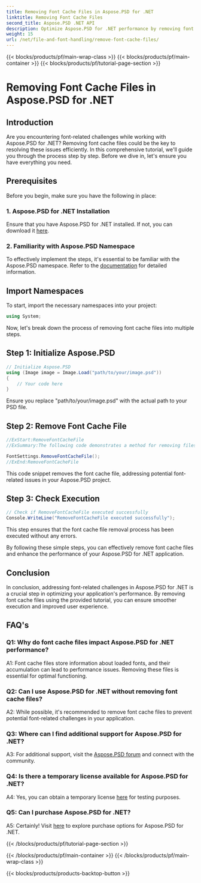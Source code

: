 ```yaml
---
title: Removing Font Cache Files in Aspose.PSD for .NET
linktitle: Removing Font Cache Files
second_title: Aspose.PSD .NET API
description: Optimize Aspose.PSD for .NET performance by removing font cache files. Follow our step-by-step guide for seamless execution.
weight: 15
url: /net/file-and-font-handling/remove-font-cache-files/
---
```


{{< blocks/products/pf/main-wrap-class >}}
{{< blocks/products/pf/main-container >}}
{{< blocks/products/pf/tutorial-page-section >}}

# Removing Font Cache Files in Aspose.PSD for .NET

## Introduction

Are you encountering font-related challenges while working with Aspose.PSD for .NET? Removing font cache files could be the key to resolving these issues efficiently. In this comprehensive tutorial, we'll guide you through the process step by step. Before we dive in, let's ensure you have everything you need.

## Prerequisites

Before you begin, make sure you have the following in place:

### 1. Aspose.PSD for .NET Installation

Ensure that you have Aspose.PSD for .NET installed. If not, you can download it [here](https://releases.aspose.com/psd/net/).

### 2. Familiarity with Aspose.PSD Namespace

To effectively implement the steps, it's essential to be familiar with the Aspose.PSD namespace. Refer to the [documentation](https://reference.aspose.com/psd/net/) for detailed information.

## Import Namespaces

To start, import the necessary namespaces into your project:

```csharp
using System;
```

Now, let's break down the process of removing font cache files into multiple steps.

## Step 1: Initialize Aspose.PSD

```csharp
// Initialize Aspose.PSD
using (Image image = Image.Load("path/to/your/image.psd"))
{
    // Your code here
}
```

Ensure you replace "path/to/your/image.psd" with the actual path to your PSD file.

## Step 2: Remove Font Cache File

```csharp
//ExStart:RemoveFontCacheFile
//ExSummary:The following code demonstrates a method for removing files with the cache of loaded fonts.

FontSettings.RemoveFontCacheFile();
//ExEnd:RemoveFontCacheFile
```

This code snippet removes the font cache file, addressing potential font-related issues in your Aspose.PSD project.

## Step 3: Check Execution

```csharp
// Check if RemoveFontCacheFile executed successfully
Console.WriteLine("RemoveFontCacheFile executed successfully");
```

This step ensures that the font cache file removal process has been executed without any errors.

By following these simple steps, you can effectively remove font cache files and enhance the performance of your Aspose.PSD for .NET application.

## Conclusion

In conclusion, addressing font-related challenges in Aspose.PSD for .NET is a crucial step in optimizing your application's performance. By removing font cache files using the provided tutorial, you can ensure smoother execution and improved user experience.

## FAQ's

### Q1: Why do font cache files impact Aspose.PSD for .NET performance?

A1: Font cache files store information about loaded fonts, and their accumulation can lead to performance issues. Removing these files is essential for optimal functioning.

### Q2: Can I use Aspose.PSD for .NET without removing font cache files?

A2: While possible, it's recommended to remove font cache files to prevent potential font-related challenges in your application.

### Q3: Where can I find additional support for Aspose.PSD for .NET?

A3: For additional support, visit the [Aspose.PSD forum](https://forum.aspose.com/c/psd/34) and connect with the community.

### Q4: Is there a temporary license available for Aspose.PSD for .NET?

A4: Yes, you can obtain a temporary license [here](https://purchase.aspose.com/temporary-license/) for testing purposes.

### Q5: Can I purchase Aspose.PSD for .NET?

A5: Certainly! Visit [here](https://purchase.aspose.com/buy) to explore purchase options for Aspose.PSD for .NET.

{{< /blocks/products/pf/tutorial-page-section >}}

{{< /blocks/products/pf/main-container >}}
{{< /blocks/products/pf/main-wrap-class >}}

{{< blocks/products/products-backtop-button >}}
